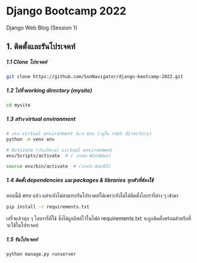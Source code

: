 # Django Bootcamp 2022

Django Web Blog (Session 1)

## 1. ติดตั้งและรันโปรเจคท์

##### 1.1 Clone โปรเจคท์

```bash
git clone https://github.com/SonNavigator/django-bootcamp-2022.git
```

##### 1.2 ไปที่ working directory  (mysite)
```bash
cd mysite
```

##### 1.3 สร้าง virtual environment

```bash
# สร้าง virtual environment ชื่อว่า env (อยู่ใน root directory)
python -m venv env

# Activate (เรียกใช้งาน) virtual environment
env/Scripts/activate  # ( สำหรับ Windows)

source env/bin/activate  # (สำหรับ macOS)
```

##### 1.4 ติดตั้ง dependencies และ packages & libraries ทุกตัวที่ต้องใช้
ตอนนี้มี env แล้ว แต่จะยังไม่สามารถรันโปรเจคท์ได้เพราะยังไม่ได้ติดตั้งไลบรารี่ต่าง ๆ เข้ามา

```bash
pip install -r requirements.txt
```
เสร็จแล้วทุก ๆ ไลบรารี่ที่ใช้ ซึ่งได้ถูกลิสต์ไว้ในไฟล์ requirements.txt 
จะถูกติดตั้งพร้อมสำหรับที่จะใช้ในโปรเจคท์

##### 1.5 รันโปรเจคท์

```bash
python manage.py runserver
```


